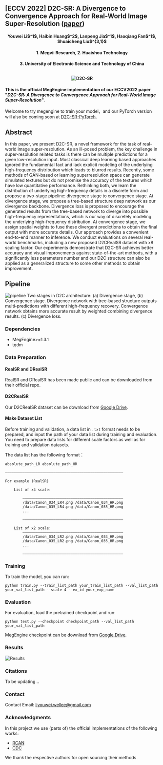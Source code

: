 ## [ECCV 2022] D2C-SR: A Divergence to Convergence Approach for Real-World Image Super-Resolution ([paper](https://arxiv.org/abs/2103.14373))

<h4 align="center">Youwei Li$^1$, Haibin Huang$^2$, Lanpeng Jia$^1$, Haoqiang Fan$^1$, Shuaicheng Liu$^{3,1}$</center>
<h4 align="center">1. Megvii Research, 2. Huaishou Technology</center>
<h4 align="center">3. University of Electronic Science and Technology of China</center><br><br>





![D2C-SR](https://user-images.githubusercontent.com/1344482/180904129-51f2cff1-9137-426c-8f44-ee822a963063.JPG)

#### This is the official MegEngine implementation of our ECCV2022 paper "***D2C-SR: A Divergence to Convergence Approach for Real-World Image Super-Resolution***".

Welcome to try megengine to train your model，and our PyTorch version will also be coming soon at [D2C-SR-PyTorch](https://github.com/Well-Lee-pro/D2C-SR).

## Abstract
In this paper, we present D2C-SR, a novel framework for the task of real-world image super-resolution. As an ill-posed problem, the key challenge in super-resolution related tasks is there can be multiple predictions for a given low-resolution input. Most classical deep learning based approaches ignored the fundamental fact and lack explicit modeling of the underlying high-frequency distribution which leads to blurred results. Recently, some methods of GAN-based or learning superresolution space can generate simulated textures but do not promise the accuracy of the textures which have low quantitative performance. Rethinking both, we learn the distribution of underlying high-frequency details in a discrete form and propose a two-stage pipeline: divergence stage to convergence stage. At divergence stage, we propose a tree-based structure deep network as our divergence backbone. Divergence loss is proposed to encourage the generated results from the tree-based network to diverge into possible high-frequency representations, which is our way of discretely modeling the underlying high-frequency distribution. At convergence stage, we assign spatial weights to fuse these divergent predictions to obtain the final output with more accurate details. Our approach provides a convenient end-to-end manner to inference. We conduct evaluations on several real-world benchmarks, including a new proposed D2CRealSR dataset with x8 scaling factor. Our experiments demonstrate that D2C-SR achieves better accuracy and visual improvements against state-of-the-art methods, with a significantly less parameters number and our D2C structure can also be applied as a generalized structure to some other methods to obtain improvement.


## Pipeline
![pipeline](https://user-images.githubusercontent.com/1344482/180904384-fefbaf33-feac-45ad-927e-da87e5d046f1.JPG)
Two stages in D2C architecture: (a) Divergence stage, (b) Convergence stage. Divergence network with tree-based structure outputs multi-predictions with different high-frequency recovery. Convergence network obtains more accurate result by weighted combining divergence results. (c) Divergence loss.


### Dependencies

* MegEngine>=1.3.1
* tqdm

### Data Preparation

#### RealSR and DRealSR
RealSR and DRealSR has been made public and can be downloaded from their official repo.

#### D2CRealSR
Our D2CRealSR dataset can be download from [Google Drive](https://drive.google.com/file/d/1ZTjB6q94ge2h9ixf1osEGXXnfuLTYVzO/view?usp=sharing).

#### Make Dataset List
Before training and validation, a data list in ```.txt``` format needs to be prepared, and input the path of your data list during training and evaluation. 
You need to prepare data lists for different scale factors as well as for training and validation datasets.

The data list has the following format：

```
absolute_path_LR absolute_path_HR

——————————————————————————————————————————————————————

For example (RealSR)

    List of x4 scale:
    
        ——————————————————————————————————————————————
        /data/Canon_034_LR4.png /data/Canon_034_HR.png
        /data/Canon_035_LR4.png /data/Canon_035_HR.png
        ...
    
        ——————————————————————————————————————————————
    
    List of x2 scale:
        ——————————————————————————————————————————————
        /data/Canon_034_LR2.png /data/Canon_034_HR.png
        /data/Canon_035_LR2.png /data/Canon_035_HR.png
        ...
        
        ——————————————————————————————————————————————

```


### Training

To train the model, you can run:

```
python train.py --train_list_path your_train_list_path --val_list_path your_val_list_path --scale 4 --ex_id your_exp_name
```

### Evaluation

For evaluation, load the pretrained checkpoint and run:

```
python test.py --checkpoint checkpoint_path --val_list_path your_val_list_path
```

MegEngine checkpoint can be download from [Google Drive](https://drive.google.com/file/d/1itbkFWQ8ZP9F9XcDYpac16J6vspJ2wiV/view?usp=sharing).

### Results
![Results](https://user-images.githubusercontent.com/1344482/180905669-5a37b1ca-6b54-459a-9f05-7924524011a5.JPG)



### Citations

To be updating...

### Contact

Contact Email: [liyouwei.wellee@gmail.com](liyouwei.wellee@gmail.com)

### Acknowledgments

In this project we use (parts of) the official implementations of the following works:

* [RCAN](https://github.com/yulunzhang/RCAN)
* [CDC](https://github.com/xiezw5/Component-Divide-and-Conquer-for-Real-World-Image-Super-Resolution)

We thank the respective authors for open sourcing their methods.
